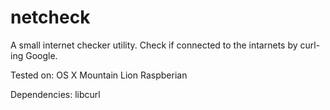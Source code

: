 # netcheck

A small internet checker utility. Check if connected to the intarnets by curl-ing Google.

Tested on:
OS X Mountain Lion
Raspberian

Dependencies:
libcurl
